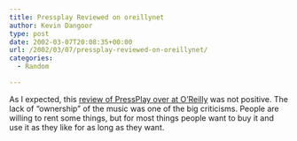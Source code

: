 ```yaml
---
title: Pressplay Reviewed on oreillynet
author: Kevin Dangoor
type: post
date: 2002-03-07T20:08:35+00:00
url: /2002/03/07/pressplay-reviewed-on-oreillynet/
categories:
  - Random

---
```

As I expected, this [review of PressPlay over at O&#8217;Reilly][1] was not positive. The lack of &#8220;ownership&#8221; of the music was one of the big criticisms. People are willing to rent some things, but for most things people want to buy it and use it as they like for as long as they want.

 [1]: http://www.openp2p.com/pub/a/p2p/2002/03/07/pressplay.html